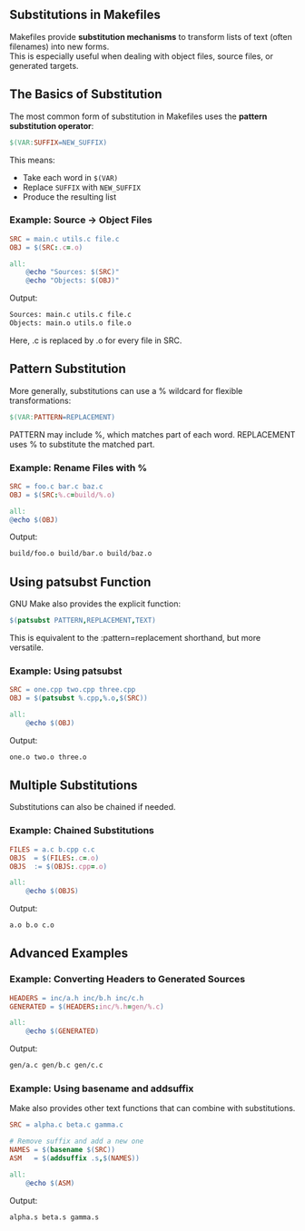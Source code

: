 ## Substitutions in Makefiles

Makefiles provide **substitution mechanisms** to transform lists of text (often filenames) into new forms.  
This is especially useful when dealing with object files, source files, or generated targets.

## The Basics of Substitution

The most common form of substitution in Makefiles uses the **pattern substitution operator**:

```makefile
$(VAR:SUFFIX=NEW_SUFFIX)
```

This means:

- Take each word in `$(VAR)`
- Replace `SUFFIX` with `NEW_SUFFIX`
- Produce the resulting list

### Example: Source → Object Files

```makefile
SRC = main.c utils.c file.c
OBJ = $(SRC:.c=.o)

all:
	@echo "Sources: $(SRC)"
	@echo "Objects: $(OBJ)"
```

Output:

```bash
Sources: main.c utils.c file.c
Objects: main.o utils.o file.o
```

Here, .c is replaced by .o for every file in SRC.

## Pattern Substitution

More generally, substitutions can use a % wildcard for flexible transformations:

```makefile
$(VAR:PATTERN=REPLACEMENT)
```

PATTERN may include %, which matches part of each word.
REPLACEMENT uses % to substitute the matched part.

### Example: Rename Files with %

```makefile
SRC = foo.c bar.c baz.c
OBJ = $(SRC:%.c=build/%.o)

all:
@echo $(OBJ)
```

Output:

```bash
build/foo.o build/bar.o build/baz.o
```

## Using patsubst Function

GNU Make also provides the explicit function:

```makefile
$(patsubst PATTERN,REPLACEMENT,TEXT)
```

This is equivalent to the :pattern=replacement shorthand, but more versatile.

### Example: Using patsubst

```makefile
SRC = one.cpp two.cpp three.cpp
OBJ = $(patsubst %.cpp,%.o,$(SRC))

all:
	@echo $(OBJ)

```

Output:

```bash
one.o two.o three.o
```

## Multiple Substitutions

Substitutions can also be chained if needed.

### Example: Chained Substitutions

```makefile
FILES = a.c b.cpp c.c
OBJS  = $(FILES:.c=.o)
OBJS  := $(OBJS:.cpp=.o)

all:
	@echo $(OBJS)
```

Output:

```bash
a.o b.o c.o
```

## Advanced Examples

### Example: Converting Headers to Generated Sources

```makefile
HEADERS = inc/a.h inc/b.h inc/c.h
GENERATED = $(HEADERS:inc/%.h=gen/%.c)

all:
	@echo $(GENERATED)
```

Output:

```bash
gen/a.c gen/b.c gen/c.c
```

### Example: Using basename and addsuffix

Make also provides other text functions that can combine with substitutions.

```makefile
SRC = alpha.c beta.c gamma.c

# Remove suffix and add a new one
NAMES = $(basename $(SRC))
ASM   = $(addsuffix .s,$(NAMES))

all:
	@echo $(ASM)
```

Output:

```bash
alpha.s beta.s gamma.s
```
